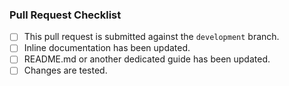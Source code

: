 <!-- Please describe your pull request here. -->

### Pull Request Checklist

<!--
Please verify that your pull request checks those boxes:
-->

- [ ] This pull request is submitted against the `development` branch.
- [ ] Inline documentation has been updated.
- [ ] README.md or another dedicated guide has been updated.
- [ ] Changes are tested.

